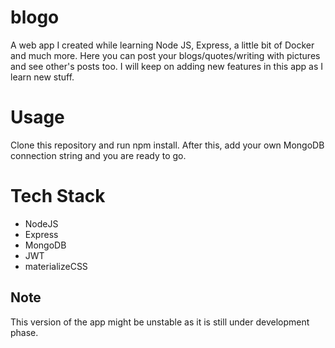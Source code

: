 # blogo
A web app I created while learning Node JS, Express, a little bit of Docker and much more. Here you can post your blogs/quotes/writing with pictures and see other's posts too. I will keep on adding new features in this app as I learn new stuff.

# Usage
Clone this repository and run npm install. After this, add your own MongoDB connection string and you are ready to go.

# Tech Stack
 - NodeJS
 - Express
 - MongoDB
 - JWT
 - materializeCSS

## Note
This version of the app might be unstable as it is still under development phase.